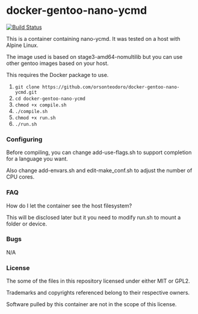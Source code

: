 # docker-gentoo-nano-ycmd

[![Build Status](https://travis-ci.org/orsonteodoro/docker-gentoo-nano-ycmd.svg?branch=master)](https://travis-ci.org/orsonteodoro/docker-gentoo-nano-ycmd)

This is a container containing nano-ycmd.  It was tested on a host with Alpine Linux.

The image used is based on stage3-amd64-nomultilib but you can use other gentoo images based on your host.

This requires the Docker package to use.

1. `git clone https://github.com/orsonteodoro/docker-gentoo-nano-ycmd.git`
2. `cd docker-gentoo-nano-ycmd`
3. `chmod +x compile.sh`
4. `./compile.sh`
5. `chmod +x run.sh`
6. `./run.sh`

### Configuring

Before compiling, you can change add-use-flags.sh to support completion for a language you want.

Also change add-envars.sh and edit-make_conf.sh to adjust the number of CPU cores.

### FAQ

How do I let the container see the host filesystem?

This will be disclosed later but it you need to modify run.sh to mount a folder or device.

### Bugs

N/A

### License

The some of the files in this repository licensed under either MIT or GPL2.

Trademarks and copyrights referenced belong to their respective owners.

Software pulled by this container are not in the scope of this license.


